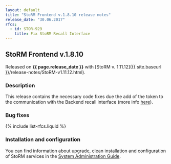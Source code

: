 ```yaml
---
layout: default
title: "StoRM Frontend v.1.8.10 release notes"
release_date: "30.06.2017"
rfcs:
  - id: STOR-929
    title: Fix StoRM Recall Interface
---
```


## StoRM Frontend v.1.8.10

Released on **{{ page.release_date }}** with [StoRM v. 1.11.12]({{ site.baseurl }}/release-notes/StoRM-v1.11.12.html).

### Description

This release contains the necessary code fixes due the add of the token to the communication with 
the Backend recall interface (more info [here][recallinterface]).

### Bug fixes

{% include list-rfcs.liquid %}

### Installation and configuration

You can find information about upgrade, clean installation and configuration of
StoRM services in the [System Administration Guide][storm-sysadmin-guide].

[storm-sysadmin-guide]: {{site.baseurl}}/documentation/sysadmin-guide/1.11.12
[recallinterface]: https://github.com/italiangrid/storm/tree/develop/src/main/java/it/grid/storm/tape/recalltable/resources
